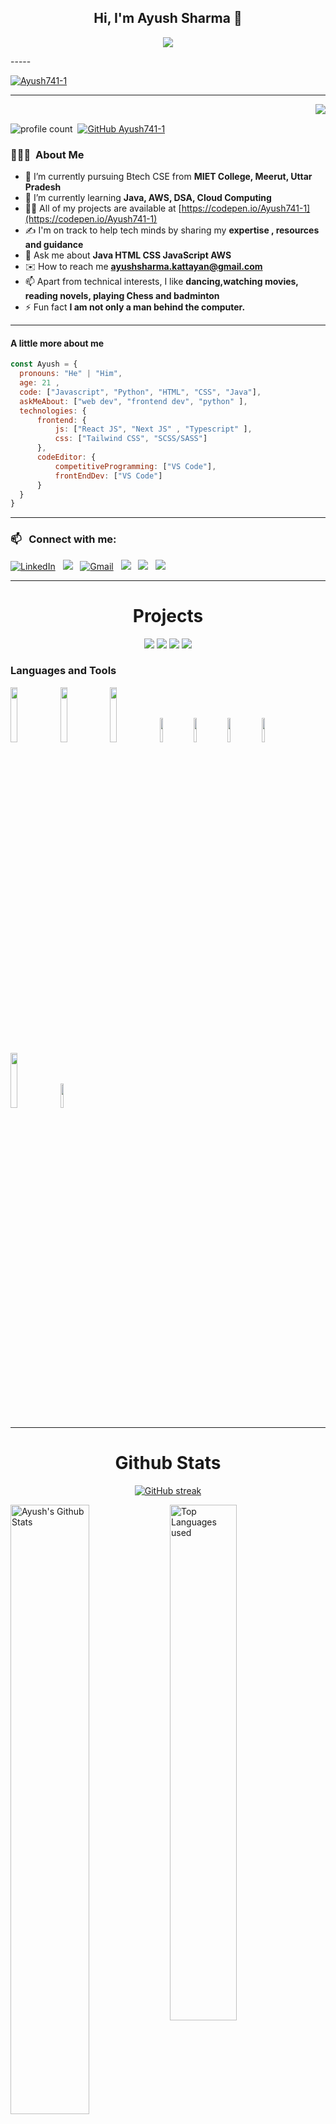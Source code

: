 <h2 align="center">Hi, I'm Ayush Sharma 👋</h2>
<p align="center">
  <a align="center" href="https://github.com/DenverCoder1/readme-typing-svg"><img src="https://readme-typing-svg.herokuapp.com?&font=IBM+Plex+Sans&color=F72EE2&size=25&lines=Welcome+to+my+GitHub+Profile!;I'm+a+Cloud+Architect+,+Java+Programmer" /></a>
</p>
-----

<p align="left"> 
  <a href="https://github.com/ryo-ma/github-profile-trophy">
    <img src="https://github-profile-trophy.vercel.app/?username=Ayush741-1&theme=radical" alt="Ayush741-1" />
  </a>
</p>

-----



<img align="right" src="https://media.giphy.com/media/M9gbBd9nbDrOTu1Mqx/giphy.gif">
<br>
</a>

![profile count](https://komarev.com/ghpvc/?username=Ayush741-1&color=blueviolet)&nbsp;
[![GitHub Ayush741-1](https://img.shields.io/github/followers/Ayush741-1?label=follow&style=social)](https://github.com/Ayush741-1)&nbsp;



### 👨🏻‍💻 &nbsp;About Me

- 🔭 I’m currently pursuing Btech CSE from **MIET College, Meerut, Uttar Pradesh**
- 🌱 I’m currently learning **Java, AWS, DSA, Cloud Computing**
- 👨‍💻 All of my projects are available at [https://codepen.io/Ayush741-1](https://codepen.io/Ayush741-1)
- ✍️ I'm on track to help tech minds by sharing my **expertise , resources and guidance**
- 💬 Ask me about **Java HTML CSS JavaScript AWS**
- ✉️ How to reach me **ayushsharma.kattayan@gmail.com**
- 📫 Apart from technical interests, I like **dancing,watching movies, reading novels, playing Chess and badminton**
- ⚡ Fun fact **I am not only a man behind the computer.**




-----

#### A little more about me
```javascript
const Ayush = {
  pronouns: "He" | "Him",
  age: 21 ,
  code: ["Javascript", "Python", "HTML", "CSS", "Java"],
  askMeAbout: ["web dev", "frontend dev", "python" ],
  technologies: {
      frontend: {
          js: ["React JS", "Next JS" , "Typescript" ],
          css: ["Tailwind CSS", "SCSS/SASS"]
      },
      codeEditor: {
          competitiveProgramming: ["VS Code"],
          frontEndDev: ["VS Code"]
      }
  }
}
```

-----



### 📫 &nbsp; Connect with me:



<a href="https://www.linkedin.com/in/ayush-sharma-80a431178/"><img alt="LinkedIn" src="https://img.shields.io/badge/linkedin%20-%230077B5.svg?&style=flat&logo=linkedin&logoColor=white"/></a> &nbsp;
<a href="https://www.instagram.com/aaayush_sharma_04/"><img src="https://img.shields.io/badge/-@aaayush_sharma_04-E1306C?style=flat&logo=Instagram&logoColor=white"/></a> &nbsp;
<a href="mailto:ayushsharma.kattayan@gmail.com"><img alt="Gmail" src="https://img.shields.io/badge/Gmail-D14836?style=flat&logo=gmail&logoColor=white" /></a> &nbsp;
<a href="https://www.hackerrank.com/profile/ayushsharma_kat1"><img src="https://img.shields.io/badge/-HackerRank-2EC866?style=flat&logo=HackerRank&logoColor=white"/></a> &nbsp;
<a href="https://leetcode.com/u/ayushkattyan04/"><img src="https://img.shields.io/badge/-LeetCode-FFA116?style=flat&logo=LeetCode&logoColor=white"/></a> &nbsp;
<a href="https://www.geeksforgeeks.org/user/ayushnck2wl/"><img src="https://img.shields.io/badge/-geeksforgeeks-2F8D46?style=flat&logo=geeksforgeeks&logoColor=white"/></a> &nbsp;

-----  



<h1 align="center">Projects</h1>

</div>
<div  align="center">
 
<a href="https://avinash201199.github.io/Avinash-Singh/"><img src="https://github-readme-stats.vercel.app/api/pin/?username=avinash201199&repo=Avinash-Singh&show_icons=true&theme=great-gatsby" ></a>
<a href="https://avinash201199.github.io/weather-app/"><img src="https://github-readme-stats.vercel.app/api/pin/?username=avinash201199&repo=weather-app&show_icons=true&theme=great-gatsby" ></a>
<a href="https://avinash201199.github.io/To-Do-List/"><img src="https://github-readme-stats.vercel.app/api/pin/?username=avinash201199&repo=To-Do-List&show_icons=true&theme=great-gatsby"></a>
<a href="https://meme-generator-three-psi.vercel.app/"><img src="https://github-readme-stats.vercel.app/api/pin/?username=avinash201199&repo=MemeGenerator&show_icons=true&theme=great-gatsby"></a>

</div>



### Languages and Tools

<p>
 
 
  <code><img width="15%" src="https://www.vectorlogo.zone/logos/python/python-ar21.svg"></code>
 <code><img width="15%" src="https://www.vectorlogo.zone/logos/java/java-ar21.svg"></code>
  <code><img width="15%" src="https://www.vectorlogo.zone/logos/google_cloud/google_cloud-ar21.svg"></code>
  <code><img width="10%" src="https://camo.githubusercontent.com/bfe6a48836e87b13a16f1f56f88fee428475c2ac29247992ec9b8bcc7154f881/68747470733a2f2f696d672e736869656c64732e696f2f62616467652f48544d4c352d4533344632363f7374796c653d666f722d7468652d6261646765266c6f676f3d68746d6c35266c6f676f436f6c6f723d7768697465"></code>
 <code><img width="10%" src="https://camo.githubusercontent.com/472c222e8f240a48ae51cd9b082a1b857be809dcd851a25150890c2da50c13a5/68747470733a2f2f696d672e736869656c64732e696f2f62616467652f435353332d3135373242363f7374796c653d666f722d7468652d6261646765266c6f676f3d63737333266c6f676f436f6c6f723d7768697465"></code>
  <code><img width="10%" src="https://camo.githubusercontent.com/77a94341662845d3740986b84d8219c0fd4a0a9e4af8e5411c24cec0faee2129/68747470733a2f2f696d672e736869656c64732e696f2f62616467652f4a6176615363726970742d3332333333303f7374796c653d666f722d7468652d6261646765266c6f676f3d6a617661736372697074266c6f676f436f6c6f723d463744463145"></code>
 <code><img width="10%" src="https://camo.githubusercontent.com/b26699b50f121ded46e4f9f975eb7f48a9eb43e81582986c4b98766592576c01/68747470733a2f2f696d672e736869656c64732e696f2f62616467652f4d7953514c2d3030354338343f7374796c653d666f722d7468652d6261646765266c6f676f3d6d7973716c266c6f676f436f6c6f723d7768697465"></code>
  <code><img width="15%" src="https://www.vectorlogo.zone/logos/amazon_aws/amazon_aws-ar21.svg"></code>
  <code><img width="10%" src="https://camo.githubusercontent.com/7b1b0bcf013f27d9700d574b84824ce2238930c33ae34767df76c5929c306f5c/68747470733a2f2f696d672e736869656c64732e696f2f62616467652f4749542d4534344333303f7374796c653d666f722d7468652d6261646765266c6f676f3d676974266c6f676f436f6c6f723d7768697465"></code>
  
 
 -----
  
</p>



<h1 align="center">Github Stats</h1>

<div align="center">
  
[![GitHub streak](https://github-readme-streak-stats.herokuapp.com/?user=Ayush741-1&theme=highcontrast)](https://github.com/DenverCoder1/github-readme-streak-stats)

 </div>
 
 
<img align="left" alt="Ayush's Github Stats" src="https://github-readme-stats.vercel.app/api?username=Ayush741-1&&show_icons=true&theme=dark" width="50%" />
<img alt="Top Languages used" src="https://github-readme-stats.vercel.app/api/top-langs/?username=Ayush741-1&layout=compact&theme=dark" width="46%" />
<br>
